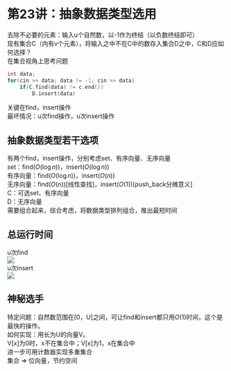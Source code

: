 # 第23讲：抽象数据类型选用
去除不必要的元素：输入u个自然数，以-1作为终结（以负数终结即可）  
现有集合C（内有v个元素），将输入之中不在C中的数存入集合D之中，C和D应如何选择？  
在集合视角上思考问题  
```c++
int data;
for(cin >> data; data != -1; cin >> data)
    if(C.find(data) != c.end())
        D.insert(data)
```
关键在find，insert操作  
最坏情况：u次find操作，u次insert操作  
## 抽象数据类型若干选项
有两个find，insert操作，分别考虑set、有序向量、无序向量  
set：find($O(\log n)$)，insert($O(\log n)$)  
有序向量：find($O(\log n)$)，insert($O(n)$)   
无序向量：find($O(n)$)[线性查找]，insert($O(1)$)[push_back分摊意义]   
C：可选set、有序向量  
D：无序向量  
需要组合起来，综合考虑，将数据类型排列组合，推出最短时间
## 总运行时间
u次find  
<img src="http://latex.codecogs.com/gif.latex?\left \{ \begin{array}{c} O(1) \Rightarrow uc=O(u)\\ O(\log n) \Rightarrow uc \log v=O(u\log v) \\ O(n) \Rightarrow ucv = O(uv) \end{array}\right."/>    
u次insert  
<img src="http://latex.codecogs.com/gif.latex?\left \{ \begin{array}{c} O(1) \Rightarrow \sum_{j=1}^uc=O(u)\\ O(\log n) \Rightarrow \sum_{j=1}^uc\log j=O(u\log u) \\ O(n) \Rightarrow \sum_{j=1}^ucj = O(u^2) \end{array}\right."/>    
## 神秘选手
特定问题：自然数范围在[0，U]之间，可让find和insert都只用$O(1)$时间，这个是最快的操作。  
如何实现：用长为U的向量V。  
V[x]为0时，x不在集合中；V[x]为1，x在集合中  
进一步可用计数器实现多重集合  
集合 $\Rightarrow$ 位向量，节约空间
